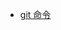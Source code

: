 - [git 命令](https://github.com/Apriluestc/2020/blob/master/blog/doc/%E5%85%B6%E4%BB%96/git%E5%91%BD%E4%BB%A4.md)
